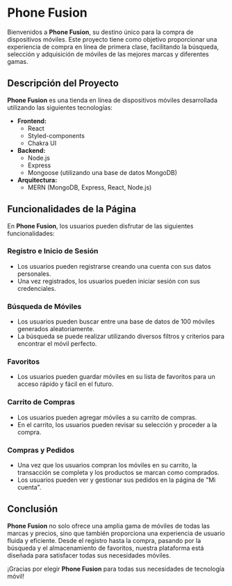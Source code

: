 # Phone Fusion

Bienvenidos a **Phone Fusion**, su destino único para la compra de dispositivos móviles. Este proyecto tiene como objetivo proporcionar una experiencia de compra en línea de primera clase, facilitando la búsqueda, selección y adquisición de móviles de las mejores marcas y diferentes gamas.

## Descripción del Proyecto

**Phone Fusion** es una tienda en línea de dispositivos móviles desarrollada utilizando las siguientes tecnologías:

- **Frontend:**
  - React
  - Styled-components
  - Chakra UI
- **Backend:**
  - Node.js
  - Express
  - Mongoose (utilizando una base de datos MongoDB)
- **Arquitectura:**
  - MERN (MongoDB, Express, React, Node.js)

## Funcionalidades de la Página

En **Phone Fusion**, los usuarios pueden disfrutar de las siguientes funcionalidades:

### Registro e Inicio de Sesión

- Los usuarios pueden registrarse creando una cuenta con sus datos personales.
- Una vez registrados, los usuarios pueden iniciar sesión con sus credenciales.

### Búsqueda de Móviles

- Los usuarios pueden buscar entre una base de datos de 100 móviles generados aleatoriamente.
- La búsqueda se puede realizar utilizando diversos filtros y criterios para encontrar el móvil perfecto.

### Favoritos

- Los usuarios pueden guardar móviles en su lista de favoritos para un acceso rápido y fácil en el futuro.

### Carrito de Compras

- Los usuarios pueden agregar móviles a su carrito de compras.
- En el carrito, los usuarios pueden revisar su selección y proceder a la compra.

### Compras y Pedidos

- Una vez que los usuarios compran los móviles en su carrito, la transacción se completa y los productos se marcan como comprados.
- Los usuarios pueden ver y gestionar sus pedidos en la página de "Mi cuenta".

## Conclusión

**Phone Fusion** no solo ofrece una amplia gama de móviles de todas las marcas y precios, sino que también proporciona una experiencia de usuario fluida y eficiente. Desde el registro hasta la compra, pasando por la búsqueda y el almacenamiento de favoritos, nuestra plataforma está diseñada para satisfacer todas sus necesidades móviles.

¡Gracias por elegir **Phone Fusion** para todas sus necesidades de tecnología móvil!
